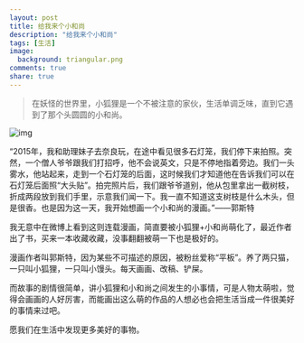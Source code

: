 ```yaml
---
layout: post
title: 给我来个小和尚
description: "给我来个小和尚"
tags: [生活]
image:
  background: triangular.png
comments: true
share: true
---
```


> 在妖怪的世界里，小狐狸是一个不被注意的家伙，生活单调乏味，直到它遇到了那个头圆圆的小和尚。

![img](http://img11.360buyimg.com/n0/jfs/t2800/94/3060484140/629836/e6b099ab/577f1701Nf70174ae.jpg)

<!-- more -->

“2015年，我和助理妹子去奈良玩，在途中看见很多石灯笼，我们停下来拍照。突然，一个僧人爷爷跟我们打招呼，他不会说英文，只是不停地指着旁边。我们一头雾水，他站起来，走到一个石灯笼的后面，这时候我们才知道他在告诉我们可以在石灯笼后面照“大头贴”。拍完照片后，我们跟爷爷道别，他从包里拿出一截树枝，折成两段放到我们手里，示意我们闻一下。我一直不知道这支树枝是什么木头，但是很香。也是因为这一天，我开始想画一个小和尚的漫画。”——郭斯特

我无意中在微博上看到这则连载漫画，简直要被小狐狸+小和尚萌化了，最近作者出了书，买来一本收藏收藏，没事翻翻被萌一下也是极好的。

漫画作者叫郭斯特，因为某些不可描述的原因，被粉丝爱称“平板”。养了两只猫，一只叫小狐狸，一只叫小馒头。每天画画、改稿、铲屎。

而故事的剧情很简单，讲小狐狸和小和尚之间发生的小事情，可是人物太萌啦，觉得会画画的人好厉害，而能画出这么萌的作品的人想必也会把生活当成一件很美好的事情来过吧。

愿我们在生活中发现更多美好的事物。
